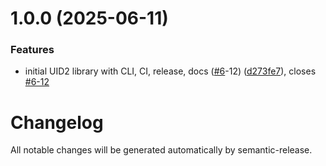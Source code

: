 # 1.0.0 (2025-06-11)


### Features

* initial UID2 library with CLI, CI, release, docs ([#6](https://github.com/bilLkarkariy/amplifyxa-uid2/issues/6)-12) ([d273fe7](https://github.com/bilLkarkariy/amplifyxa-uid2/commit/d273fe75b3b48113c077309ea4e9083f25e54e04)), closes [#6-12](https://github.com/bilLkarkariy/amplifyxa-uid2/issues/6-12)

# Changelog

All notable changes will be generated automatically by semantic-release.
